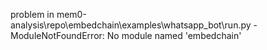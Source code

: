 problem in mem0-analysis\repo\embedchain\examples\whatsapp_bot\run.py - ModuleNotFoundError: No module named 'embedchain'
